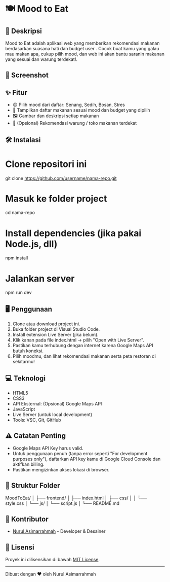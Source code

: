 # 🍽️ Mood  to Eat

## 📝 Deskripsi
Mood to Eat adalah aplikasi web yang memberikan rekomendasi makanan berdasarkan suasana hati dan budget user . Cocok buat kamu yang galau mau makan apa, cukup pilih mood, dan web ini akan bantu saranin makanan yang sesuai dan warung terdekat!.

## 📸 Screenshot

## ✨ Fitur
- 😊 Pilih mood dari daftar: Senang, Sedih, Bosan, Stres
- 🍱 Tampilkan daftar makanan sesuai mood dan budget yang dipilih
- 🖼️ Gambar dan deskripsi setiap makanan
- 📍 (Opsional) Rekomendasi warung / toko makanan terdekat

## 🛠️ Instalasi
# Clone repositori ini
git clone https://github.com/username/nama-repo.git
# Masuk ke folder project
cd nama-repo
# Install dependencies (jika pakai Node.js, dll)
npm install
# Jalankan server
npm run dev


## 🖥️ Penggunaan
1. Clone atau download project ini.
2. Buka folder project di Visual Studio Code.
3. Install extension Live Server (jika belum).
4. Klik kanan pada file index.html → pilih "Open with Live Server".
5. Pastikan kamu terhubung dengan internet karena Google Maps API butuh koneksi.
6. Pilih moodmu, dan lihat rekomendasi makanan serta peta restoran di sekitarmu!

## 💻 Teknologi
- HTML5
- CSS3
- API Eksternal: (Opsional) Google Maps API
- JavaScript
- Live Server (untuk local development)
- Tools: VSC, Git, GitHub

## ⚠️ Catatan Penting
- Google Maps API Key harus valid.
- Untuk penggunaan penuh (tanpa error seperti "For development purposes only"), daftarkan API key kamu di Google Cloud Console dan aktifkan billing.
- Pastikan mengizinkan akses lokasi di browser.

## 📂 Struktur Folder
MoodToEat/
│
├── frontend/
│   ├── index.html
│   ├── css/
│   │   └── style.css
│   └── js/
│       └── script.js
│
└── README.md

## 👥 Kontributor
- [Nurul Asimarrahmah](https://github.com/Asimaa251) - Developer & Desainer

## 📄 Lisensi
Proyek ini dilisensikan di bawah [MIT License](LICENSE).

---

Dibuat dengan ❤️ oleh Nurul Asimarrahmah
